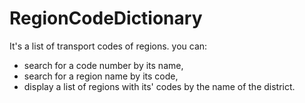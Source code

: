 # RegionCodeDictionary

It's a list of transport codes of regions.
you can:
 - search for a code number by its name,
 - search for a region name by its code,
 - display a list of regions with its' codes by the name of the district.
